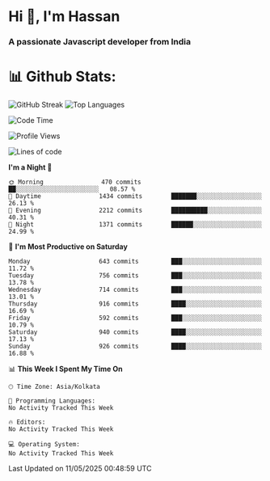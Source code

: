 # Hi 👋, I'm Hassan
### A passionate Javascript developer from India


# 📊 Github Stats:
![GitHub Streak](https://github-readme-streak-stats.herokuapp.com/?user=codeblooded47&theme=dracula&hide_border=false)
![Top Languages](https://github-readme-stats.vercel.app/api/top-langs/?username=codeblooded47&layout=compact&theme=dracula)



<!--START_SECTION:waka-->
![Code Time](http://img.shields.io/badge/Code%20Time-883%20hrs%201%20min-blue)

![Profile Views](http://img.shields.io/badge/Profile%20Views-0-blue)

![Lines of code](https://img.shields.io/badge/From%20Hello%20World%20I%27ve%20Written-24.0%20million%20lines%20of%20code-blue)

**I'm a Night 🦉** 

```text
🌞 Morning                470 commits         ██░░░░░░░░░░░░░░░░░░░░░░░   08.57 % 
🌆 Daytime                1434 commits        ███████░░░░░░░░░░░░░░░░░░   26.13 % 
🌃 Evening                2212 commits        ██████████░░░░░░░░░░░░░░░   40.31 % 
🌙 Night                  1371 commits        ██████░░░░░░░░░░░░░░░░░░░   24.99 % 
```
📅 **I'm Most Productive on Saturday** 

```text
Monday                   643 commits         ███░░░░░░░░░░░░░░░░░░░░░░   11.72 % 
Tuesday                  756 commits         ███░░░░░░░░░░░░░░░░░░░░░░   13.78 % 
Wednesday                714 commits         ███░░░░░░░░░░░░░░░░░░░░░░   13.01 % 
Thursday                 916 commits         ████░░░░░░░░░░░░░░░░░░░░░   16.69 % 
Friday                   592 commits         ███░░░░░░░░░░░░░░░░░░░░░░   10.79 % 
Saturday                 940 commits         ████░░░░░░░░░░░░░░░░░░░░░   17.13 % 
Sunday                   926 commits         ████░░░░░░░░░░░░░░░░░░░░░   16.88 % 
```


📊 **This Week I Spent My Time On** 

```text
🕑︎ Time Zone: Asia/Kolkata

💬 Programming Languages: 
No Activity Tracked This Week

🔥 Editors: 
No Activity Tracked This Week

💻 Operating System: 
No Activity Tracked This Week
```


 Last Updated on 11/05/2025 00:48:59 UTC
<!--END_SECTION:waka-->

